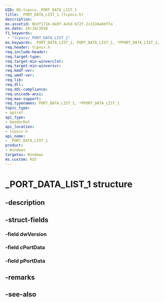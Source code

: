 ```yaml
---
UID: NS:tcpxcv._PORT_DATA_LIST_1
title: _PORT_DATA_LIST_1 (tcpxcv.h)
description: 
ms.assetid: 6b3f171b-de8f-4a5d-b72f-2c1534a6bf7a
ms.date: 10/19/2018
f1_keywords:
 - "tcpxcv/_PORT_DATA_LIST_1"
ms.keywords: _PORT_DATA_LIST_1, PORT_DATA_LIST_1, *PPORT_DATA_LIST_1, 
req.header: tcpxcv.h
req.include-header:
req.target-type:
req.target-min-winverclnt:
req.target-min-winversvr:
req.kmdf-ver:
req.umdf-ver:
req.lib:
req.dll:
req.ddi-compliance:
req.unicode-ansi:
req.max-support:
req.typenames: PORT_DATA_LIST_1, *PPORT_DATA_LIST_1
topic_type: 
- apiref
api_type: 
- HeaderDef
api_location: 
- tcpxcv.h
api_name: 
- _PORT_DATA_LIST_1
product: 
- Windows
targetos: Windows
ms.custom: RS5
---
```


# _PORT_DATA_LIST_1 structure

## -description


## -struct-fields

### -field dwVersion
 
### -field cPortData
 
### -field pPortData
 

## -remarks

## -see-also
